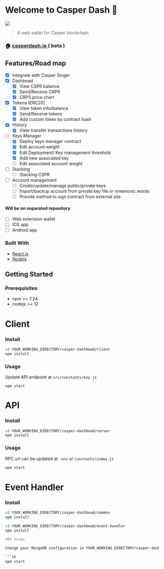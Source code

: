 # Welcome to Casper Dash 👋

![](https://i.imgur.com/S9p3Aob.png)

> A web wallet for Casper blockchain

### 🏠 [casperdash.io ](casperdash.io) ( beta )

## Features/Road map

-   [x] Integrate with Casper Singer
-   [x] Dashboad
    -   [x] View CSPR balance
    -   [x] Send/Receive CRPR
    -   [x] CRPS price chart
-   [x] Tokens (ERC20)
    -   [x] View token info/balance
    -   [x] Send/Receive tokens
    -   [x] Add custom token by contract hash
-   [x] History
    -   [x] View transfer transactions history
-   [ ] Keys Manager
    -   [x] Deploy keys manager contract
    -   [x] Edit account weight
    -   [x] Edit Deployment/ Key management threshold
    -   [x] Add new associated key
    -   [ ] Edit associated account weight
-   [ ] Stacking
    -   [ ] Stacking CSPR
-   [ ] Account management
    -   [ ] Create/update/manage public/private keys
    -   [ ] Import/backup account from private key file or mnemonic words
    -   [ ] Provide method to sign contract from external site

#### Will be on separated repository

-   [ ] Web extension wallet
-   [ ] IOS app
-   [ ] Android app

### Built With

-   [React.js](https://reactjs.org/)
-   [Nodejs](https://nodejs.org/)

<!-- GETTING STARTED -->

## Getting Started

### Prerequisites

-   npm >= 7.24
-   nodejs >= 12

# Client

### Install

```sh
cd YOUR_WORKING_DIRECTORY/casper-dashboad/client
npm install
```

### Usage

Update API endpoint at `src/constants/key.js`

```shell
npm start
```

# API

### Install

```sh
cd YOUR_WORKING_DIRECTORY/casper-dashboad/server
npm install
```

### Usage

RPC url can be updated at `.env` or `constants/index.js`

```sh
npm start
```

# Event Handler

### Install

````sh
cd YOUR_WORKING_DIRECTORY/casper-dashboad/common
npm install

cd YOUR_WORKING_DIRECTORY/casper-dashboad/event-handler
npm install

### Usage

Change your MongoDB configuration in YOUR_WORKING_DIRECTORY/casper-dashboad/common/config/db-config.json file.

```sh
npm start
````
